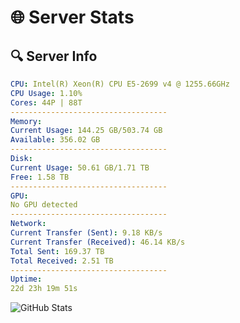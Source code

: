 # 🌐 Server Stats
## 🔍 Server Info
```yaml
CPU: Intel(R) Xeon(R) CPU E5-2699 v4 @ 1255.66GHz
CPU Usage: 1.10%
Cores: 44P | 88T
-----------------------------------
Memory:
Current Usage: 144.25 GB/503.74 GB
Available: 356.02 GB
-----------------------------------
Disk:
Current Usage: 50.61 GB/1.71 TB
Free: 1.58 TB
-----------------------------------
GPU:
No GPU detected
-----------------------------------
Network:
Current Transfer (Sent): 9.18 KB/s
Current Transfer (Received): 46.14 KB/s
Total Sent: 169.37 TB
Total Received: 2.51 TB
-----------------------------------
Uptime:
22d 23h 19m 51s
```
![GitHub Stats](https://img.shields.io/badge/Updated-2025-03-02_22:03:09-blue)